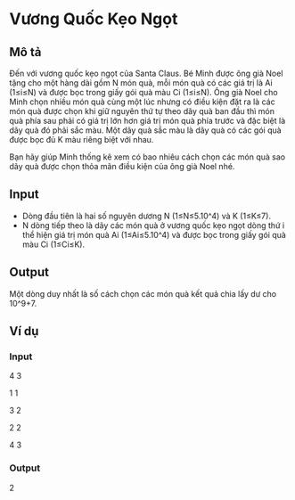 # Vương Quốc Kẹo Ngọt

## Mô tả
Đến với vương quốc kẹo ngọt của Santa Claus. Bé Minh được ông già Noel tặng cho một hàng dài gồm N món quà, mỗi món quà có các giá trị là Ai (1≤i≤N) và được bọc trong giấy gói quà màu Ci (1≤i≤N). Ông già Noel cho Minh chọn nhiều món quà cùng một lúc nhưng có điều kiện đặt ra là các món quà được chọn khi giữ nguyên thứ tự theo dãy quà ban đầu thì món quà phía sau phải có giá trị lớn hơn giá trị món quà phía trước và đặc biệt là dãy quà đó phải sắc màu. Một dãy quà sắc màu là dãy quà có các gói quà được bọc đủ K màu riêng biệt với nhau.

Bạn hãy giúp Minh thống kê xem có bao nhiêu cách chọn các món quà sao dãy quà được chọn thỏa mãn điều kiện của ông già Noel nhé.

## Input
- Dòng đầu tiên là hai số nguyên dương N (1≤N≤5.10^4) và K (1≤K≤7).
- N dòng tiếp theo là dãy các món quà ở vương quốc kẹo ngọt dòng thứ i thể hiện giá trị món quà Ai (1≤Ai≤5.10^4) và được bọc trong giấy gói quà màu Ci (1≤Ci≤K).

## Output
Một dòng duy nhất là số cách chọn các món quà kết quả chia lấy dư cho 10^9+7.

## Ví dụ
### Input
4 3

1 1

3 2

2 2

4 3

### Output
2
